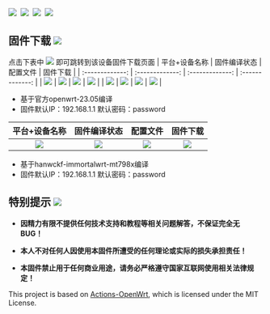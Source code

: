<img src="https://img.shields.io/github/downloads/Mibore99/OPENWRT-FIRMWARE/total.svg?style=for-the-badge&color=32C955"/>&nbsp;
<img src="https://img.shields.io/github/stars/Mibore99/OPENWRT-FIRMWARE.svg?style=for-the-badge&color=orange"/>&nbsp;
<img src="https://img.shields.io/github/forks/Mibore99/OPENWRT-FIRMWARE.svg?style=for-the-badge&color=ff69b4"/>&nbsp;
<img src="https://img.shields.io/github/license/Mibore99/OPENWRT-FIRMWARE.svg?style=for-the-badge&color=blueviolet"/>




## 固件下载 [![](https://img.shields.io/badge/-编译状态及下载链接-FFFFFF.svg)](#固件下载-)
点击下表中 [![](https://img.shields.io/badge/下载-链接-blueviolet.svg?style=flat&logo=hack-the-box)](https://github.com/Mibore99/OPENWRT-FIRMWARE/releases) 即可跳转到该设备固件下载页面
| 平台+设备名称 | 固件编译状态 | 配置文件 | 固件下载 |
| :-------------: | :-------------: | :-------------: | :-------------: |
| [![](https://img.shields.io/badge/OpenWrt-X86_64位-32C955.svg?logo=openwrt)](https://github.com/Mibore99/OPENWRT-FIRMWARE/blob/main/.github/workflows/x86.yml) | [![](https://github.com/Mibore99/OPENWRT-FIRMWARE/actions/workflows/x86.yml/badge.svg)](https://github.com/Mibore99/OPENWRT-FIRMWARE/actions/workflows/x86.yml) | [![](https://img.shields.io/badge/编译-配置-orange.svg?logo=apache-spark)](https://github.com/Mibore99/OPENWRT-FIRMWARE/blob/main/x86.config) | [![](https://img.shields.io/badge/下载-链接-blueviolet.svg?logo=hack-the-box)](https://github.com/Mibore99/OPENWRT-FIRMWARE/releases/tag/x86) |
| [![](https://img.shields.io/badge/OpenWrt-r2s-32C955.svg?logo=openwrt)](https://github.com/Mibore99/OPENWRT-FIRMWARE/blob/r2s/.github/workflows/r2s.yml) | [![](https://github.com/Mibore99/OPENWRT-FIRMWARE/actions/workflows/r2s.yml/badge.svg)](https://github.com/Mibore99/OPENWRT-FIRMWARE/actions/workflows/r2s.yml) | [![](https://img.shields.io/badge/编译-配置-orange.svg?logo=apache-spark)](https://github.com/Mibore99/OPENWRT-FIRMWARE/blob/r2s/r2s.config) | [![](https://img.shields.io/badge/下载-链接-blueviolet.svg?logo=hack-the-box)](https://github.com/Mibore99/OPENWRT-FIRMWARE/releases/tag/r2s) |

- 基于官方openwrt-23.05编译
- 固件默认IP：192.168.1.1 默认密码：password




| 平台+设备名称 | 固件编译状态 | 配置文件 | 固件下载 |
| :-------------: | :-------------: | :-------------: | :-------------: |
| [![](https://img.shields.io/badge/OpenWrt-AX6000-32C955.svg?logo=openwrt)](https://github.com/Mibore99/OpenWrt_redmi_ax6000/blob/main/.github/workflows/Redmi-AX6000-hanwckf.yml) | [![](https://github.com/Mibore99/OpenWrt_redmi_ax6000/actions/workflows/Redmi-AX6000-hanwckf.yml/badge.svg)](https://github.com/Mibore99/OpenWrt_redmi_ax6000/actions/workflows/Redmi-AX6000-hanwckf.yml) | [![](https://img.shields.io/badge/编译-配置-orange.svg?logo=apache-spark)](https://github.com/Mibore99/OpenWrt_redmi_ax6000/blob/main/hanwckf/Redmi-AX6000/.config) | [![](https://img.shields.io/badge/下载-链接-blueviolet.svg?logo=hack-the-box)](https://github.com/Mibore99/OpenWrt_redmi_ax6000/releases/tag/Redmi-AX6000) |


- 基于hanwckf-immortalwrt-mt798x编译
- 固件默认IP：192.168.1.1 默认密码：password



## 特别提示 [![](https://img.shields.io/badge/-个人免责声明-FFFFFF.svg)](#特别提示-)

- **因精力有限不提供任何技术支持和教程等相关问题解答，不保证完全无 BUG！**

- **本人不对任何人因使用本固件所遭受的任何理论或实际的损失承担责任！**

- **本固件禁止用于任何商业用途，请务必严格遵守国家互联网使用相关法律规定！**









This project is based on [Actions-OpenWrt](https://github.com/P3TERX/Actions-OpenWrt), which is licensed under the MIT License.
